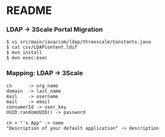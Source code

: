 # README #

### LDAP -> 3Scale Portal Migration

	$ vi src/main/java/com/ldap/threescale/Constants.java
	$ cat csv/LDAPcontent.ldif
	$ mvn install
	$ mvn exec:exec

### Mapping: LDAP -> 3Scale 

	cn 		-> org_name
	domain 	-> last_name
	mail 	-> username
	mail 	-> email
	consumerId -> user_key
	UUID.randomUUID() -> password
	
	cn + "'s App" -> name
	"Description of your default application" -> description
	